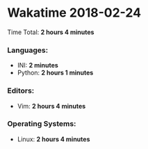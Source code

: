 # Wakatime 2018-02-24

Time Total: **2 hours 4 minutes**

### Languages:
- INI: **2 minutes** 
- Python: **2 hours 1 minutes** 

### Editors:
- Vim: **2 hours 4 minutes** 

### Operating Systems:
- Linux: **2 hours 4 minutes** 

